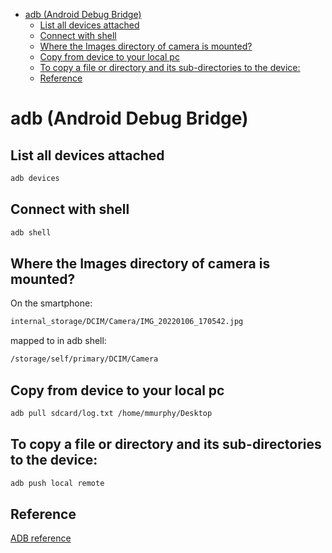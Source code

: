 <!--ts-->
   * [adb (Android Debug Bridge)](#adb-android-debug-bridge)
      * [List all devices attached](#list-all-devices-attached)
      * [Connect with shell](#connect-with-shell)
      * [Where the Images directory of camera is mounted?](#where-the-images-directory-of-camera-is-mounted)
      * [Copy from device to your local pc](#copy-from-device-to-your-local-pc)
      * [To copy a file or directory and its sub-directories to the device:](#to-copy-a-file-or-directory-and-its-sub-directories-to-the-device)
      * [Reference](#reference)

<!-- Added by: gil_diy, at: Thu 06 Jan 2022 17:59:54 IST -->

<!--te-->

# adb (Android Debug Bridge)


## List all devices attached

```bash
adb devices
```

## Connect with shell
```bash
adb shell
```

## Where the Images directory of camera is mounted?

On the smartphone:
```bash
internal_storage/DCIM/Camera/IMG_20220106_170542.jpg
```

mapped to in adb shell:

```bash
/storage/self/primary/DCIM/Camera
```


## Copy from device to your local pc

```bash
adb pull sdcard/log.txt /home/mmurphy/Desktop
```

## To copy a file or directory and its sub-directories to the device:
```bash
adb push local remote
```



## Reference
[ADB reference](https://developer.android.com/studio/command-line/adb)
